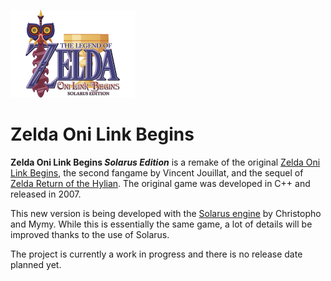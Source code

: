 ![Zelda Oni Link Begins logo](data/logos/logo.png)

# Zelda Oni Link Begins

**Zelda Oni Link Begins _Solarus Edition_** is a remake of the original [Zelda Oni Link Begins](http://www.zeldaroth.fr), 
the second fangame by Vincent Jouillat, and the sequel of [Zelda Return of the Hylian](https://github.com/christopho/zelda_roth_se).
The original game was developed in C++ and released in 2007.

This new version is being developed with the [Solarus engine](https://github.com/christopho/solarus) by Christopho and Mymy.
While this is essentially the same game, a lot of details will be improved thanks to the use of Solarus.

The project is currently a work in progress and there is no release date planned yet.
